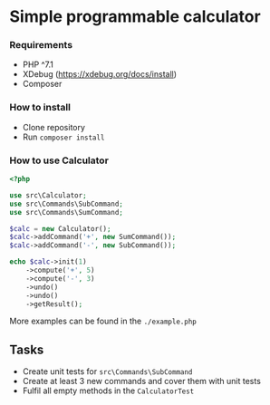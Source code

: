 # Simple programmable calculator

### Requirements

* PHP ^7.1
* XDebug (https://xdebug.org/docs/install)
* Composer

### How to install

* Clone repository
* Run `composer install`

### How to use Calculator

```php
<?php

use src\Calculator;
use src\Commands\SubCommand;
use src\Commands\SumCommand;

$calc = new Calculator();
$calc->addCommand('+', new SumCommand());
$calc->addCommand('-', new SubCommand());

echo $calc->init(1)
    ->compute('+', 5)
    ->compute('-', 3)
    ->undo()
    ->undo()
    ->getResult();
```

More examples can be found in the `./example.php`

## Tasks

* Create unit tests for `src\Commands\SubCommand`
* Create at least 3 new commands and cover them with unit tests
* Fulfil all empty methods in the `CalculatorTest`
